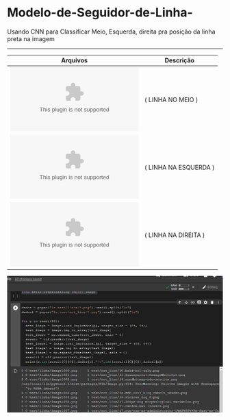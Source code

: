 # Modelo-de-Seguidor-de-Linha-
Usando CNN para Classificar Meio, Esquerda, direita pra posição da linha preta na imagem

---


Arquivos | Descrição 
---------| -------
 ![centro](centro.zip)     | ( LINHA NO MEIO     )
 ![esquerda](equerda.zip)  | ( LINHA NA ESQUERDA )
 ![direita](direita.zip)   | ( LINHA NA DIREITA  )

![](https://raw.githubusercontent.com/juanengml/Modelo-de-Seguidor-de-Linha-/master/Screenshot_2020-01-03%20Google%20Colaboratory.png)
